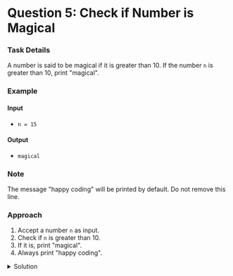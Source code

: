 # Question 5: Check if Number is Magical


### Task Details
A number is said to be magical if it is greater than 10. If the number `n` is greater than 10, print "magical".


### Example

#### Input
- `n = 15`

#### Output
- `magical`


### Note
The message "happy coding" will be printed by default. Do not remove this line.


### Approach
1. Accept a number `n` as input.
2. Check if `n` is greater than 10.
3. If it is, print "magical".
4. Always print "happy coding".

<details>
  <summary>Solution</summary>

```javascript
function checkMagicalEnergy(n) {
    if (n > 10) {
        console.log("magical");
    }
    
    // Do not remove the below print line
    console.log("happy coding");
}
```
</details>